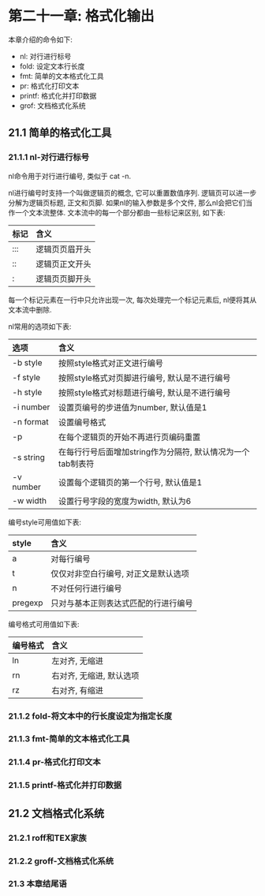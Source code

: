 # 第二十一章: 格式化输出 #

本章介绍的命令如下:

- nl: 对行进行标号
- fold: 设定文本行长度
- fmt: 简单的文本格式化工具
- pr: 格式化打印文本
- printf: 格式化并打印数据
- grof: 文档格式化系统

## 21.1 简单的格式化工具 ##

### 21.1.1 nl-对行进行标号 ###

nl命令用于对行进行编号, 类似于 cat -n.

nl进行编号时支持一个叫做逻辑页的概念, 它可以重置数值序列. 逻辑页可以进一步分解为逻辑页标题, 正文和页脚. 如果nl的输入参数是多个文件, 那么nl会把它们当作一个文本流整体. 文本流中的每一个部分都由一些标记来区别, 如下表:

| 标记 | 含义 |
|:--|:--|
| \:\:\: | 逻辑页页眉开头 |
| \:\: | 逻辑页正文开头 |
| \: | 逻辑页页脚开头 |

每一个标记元素在一行中只允许出现一次, 每次处理完一个标记元素后, nl便将其从文本流中删除.

nl常用的选项如下表:

| 选项 | 含义 |
|:--|:--|
| -b style | 按照style格式对正文进行编号 |
| -f style | 按照style格式对页脚进行编号, 默认是不进行编号 |
| -h style | 按照style格式对标题进行编号, 默认是不进行编号 |
| -i number | 设置页编号的步进值为number, 默认值是1 |
| -n format | 设置编号格式 |
| -p | 在每个逻辑页的开始不再进行页编码重置 |
| -s string | 在每行行号后面增加string作为分隔符, 默认情况为一个tab制表符 |
| -v number | 设置每个逻辑页的第一个行号, 默认值是1 |
| -w width | 设置行号字段的宽度为width, 默认为6 |

编号style可用值如下表:

| style | 含义 |
|:--|:--|
| a | 对每行编号 |
| t | 仅仅对非空白行编号, 对正文是默认选项 |
| n | 不对任何行进行编号 |
| pregexp | 只对与基本正则表达式匹配的行进行编号 |

编号格式可用值如下表:

| 编号格式 | 含义 |
|:--|:--|
| ln | 左对齐, 无缩进 |
| rn | 右对齐, 无缩进, 默认选项 |
| rz | 右对齐, 有缩进 |



### 21.1.2 fold-将文本中的行长度设定为指定长度 ###

### 21.1.3 fmt-简单的文本格式化工具 ###

### 21.1.4 pr-格式化打印文本 ###

### 21.1.5 printf-格式化并打印数据 ###

## 21.2 文档格式化系统 ##

### 21.2.1 roff和TEX家族 ###

### 21.2.2 groff-文档格式化系统 ###

### 21.3 本章结尾语 ###
